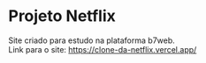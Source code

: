 # Projeto Netflix

Site criado para estudo na plataforma b7web.<br/>
Link para o site: https://clone-da-netflix.vercel.app/
